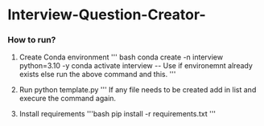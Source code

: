 # Interview-Question-Creator-

### How to run?
1) Create Conda environment
''' bash 
conda create -n interview python=3.10 -y
conda activate interview   -- Use if environemnt already exists else run the above command and this.
''' 

2) Run python template.py
 ''' If any file needs to be created add in list and execure the command again.

 3) Install requirements
 '''bash
 pip install -r requirements.txt
 '''
